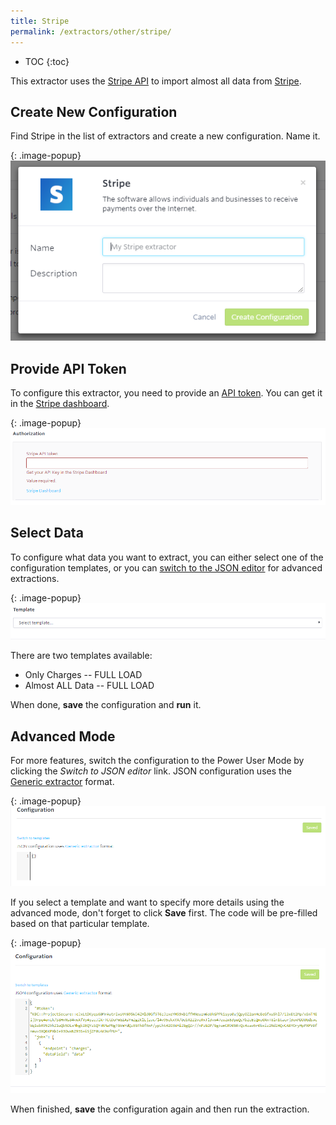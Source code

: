 ```yaml
---
title: Stripe
permalink: /extractors/other/stripe/
---
```


* TOC
{:toc}

This extractor uses the [Stripe API](https://stripe.com/docs/api) to import almost all data from [Stripe](https://www.stripe.com/).

## Create New Configuration
Find Stripe in the list of extractors and create a new configuration. Name it.

{: .image-popup}
![Screenshot - New Configuration](/extractors/other/stripe/01-new_configuration.png)

## Provide API Token
To configure this extractor, you need to provide an [API token](https://stripe.com/docs/api#authentication).
You can get it in the [Stripe dashboard](https://dashboard.stripe.com/login?redirect=%2Faccount%2Fapikeys). 

{: .image-popup}
![Screenshot - API Token](/extractors/other/stripe/02-token.png)

## Select Data
To configure what data you want to extract, you can either select one of the configuration templates, 
or you can [switch to the JSON editor](/extractors/other/stripe/#advanced-mode) for advanced extractions.  

{: .image-popup}
![Screenshot - Template](/extractors/other/stripe/03-template.png)

There are two templates available: 

- Only Charges -- FULL LOAD
- Almost ALL Data -- FULL LOAD

When done, **save** the configuration and **run** it.

## Advanced Mode 
For more features, switch the configuration to the Power User Mode by clicking the *Switch to JSON editor* link.
JSON configuration uses the [Generic extractor](https://developers.keboola.com/extend/generic-extractor/) format.

{: .image-popup}
![Screenshot - Advanced Mode](/extractors/other/stripe/04-advanced-mode.png)

If you select a template and want to specify more details using the advanced mode, don't forget to click
**Save** first. The code will be pre-filled based on that particular template.

{: .image-popup}
![Screenshot - JSON pre-filled](/extractors/other/stripe/05-json-prefilled.png)

When finished, **save** the configuration again and then run the extraction.